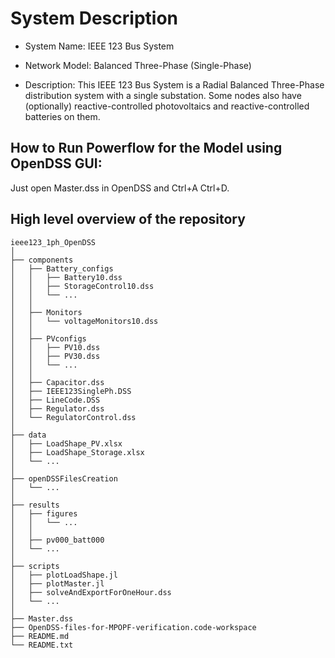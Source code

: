 # System Description

- System Name: IEEE 123 Bus System

- Network Model: Balanced Three-Phase (Single-Phase)

- Description: This IEEE 123 Bus System is a Radial Balanced Three-Phase distribution system with a single substation. Some nodes also have (optionally) reactive-controlled photovoltaics and reactive-controlled batteries on them.

## How to Run Powerflow for the Model using OpenDSS GUI:

Just open Master.dss in OpenDSS and Ctrl+A Ctrl+D.

## High level overview of the repository
```
ieee123_1ph_OpenDSS
│
├── components
│   ├── Battery_configs
│   │   ├── Battery10.dss
│   │   ├── StorageControl10.dss
│   │   └── ...
│   │
│   ├── Monitors
│   │   └── voltageMonitors10.dss
│   │
│   ├── PVconfigs
│   │   ├── PV10.dss
│   │   ├── PV30.dss
│   │   └── ...
│   │
│   ├── Capacitor.dss
│   ├── IEEE123SinglePh.DSS
│   ├── LineCode.DSS
│   ├── Regulator.dss
│   └── RegulatorControl.dss
│
├── data
│   ├── LoadShape_PV.xlsx
│   ├── LoadShape_Storage.xlsx
│   └── ...
│
├── openDSSFilesCreation
│   └── ...
│
├── results
│   ├── figures
│   │   └── ...
│   │
│   ├── pv000_batt000
│   └── ...
│
├── scripts
│   ├── plotLoadShape.jl
│   ├── plotMaster.jl
│   ├── solveAndExportForOneHour.dss
│   └── ...
│
├── Master.dss
├── OpenDSS-files-for-MPOPF-verification.code-workspace
├── README.md
└── README.txt
```
